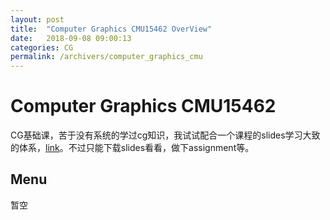 ```yaml
---
layout: post
title:  "Computer Graphics CMU15462 OverView"
date:   2018-09-08 09:00:13
categories: CG
permalink: /archivers/computer_graphics_cmu
---
```


# Computer Graphics CMU15462
CG基础课，苦于没有系统的学过cg知识，我试试配合一个课程的slides学习大致的体系，[link](http://15462.courses.cs.cmu.edu/fall2018/)。不过只能下载slides看看，做下assignment等。

## Menu
暂空
